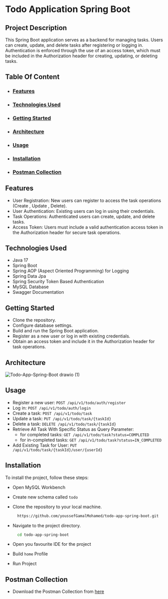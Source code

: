 # Todo Application Spring Boot

## Project Description
This Spring Boot application serves as a backend for managing tasks. Users can create, update, and delete tasks after registering or logging in. Authentication is enforced through the use of an access token, which must be included in the Authorization header for creating, updating, or deleting tasks.

## Table Of Content
- ### [Features](#features)
- ### [Technologies Used](#technologies-used)
- ### [Getting Started](#getting-started)
- ### [Architecture](#architecture)
- ### [Usage](#usage)
- ### [Installation](#installation)
- ### [Postman Collection](#postman-collection)

## Features
- User Registration: New users can register to access the task operations (Create , Update , Delete).
- User Authentication: Existing users can log in using their credentials.
- Task Operations: Authenticated users can create, update, and delete tasks.
- Access Token: Users must include a valid authentication access token in the Authorization header for secure task operations.



## Technologies Used
- Java 17
- Spring Boot
- Spring AOP (Aspect Oriented Programming) for Logging
- Spring Data Jpa
- Spring Security Token Based Authentication
- MySQL Database
- Swagger Documentation



## Getting Started
- Clone the repository.
- Configure database settings.
- Build and run the Spring Boot application.
- Register as a new user or log in with existing credentials.
- Obtain an access token and include it in the Authorization header for task operations.


## Architecture
![Todo-App-Spring-Boot drawio (1)](https://github.com/youssefGamalMohamed/todo-app-spring-boot/assets/47324621/10502122-1c6e-4647-807b-e8adc2c8e8c3)



## Usage
- Register a new user: ``` POST /api/v1/todo/auth/register ```
- Log in: ``` POST /api/v1/todo/auth/login ```
- Create a task: ``` POST /api/v1/todo/task ```
- Update a task: ``` PUT /api/v1/todo/task/{taskId} ```
- Delete a task: ``` DELETE /api/v1/todo/task/{taskId} ```
- Retrieve All Task With Specific Status as Query Parameter: 
  - for completed tasks: ``` GET /api/v1/todo/task?status=COMPLETED ```
  - for in-completed tasks: ``` GET /api/v1/todo/task?status=IN_COMPLETED ```
- Add Existing Task for User: ``` PUT /api/v1/todo/task/{taskId}/user/{userId} ```


## Installation
To install the project, follow these steps:

- Open MySQL Workbench

- Create new schema called ```todo```

- Clone the repository to your local machine.
  ```bash
    https://github.com/youssefGamalMohamed/todo-app-spring-boot.git
  ```

- Navigate to the project directory.
  ```bash
    cd todo-app-spring-boot
  ```
- Open you favourite IDE for the project
- Build ```home``` Profile
- Run Project

## Postman Collection
- Download the Postman Collection from [here](https://github.com/youssefGamalMohamed/todo-app-spring-boot/blob/f7b9e0326a185a1fc30291458220ecd4eeaaa13f/README.md)

